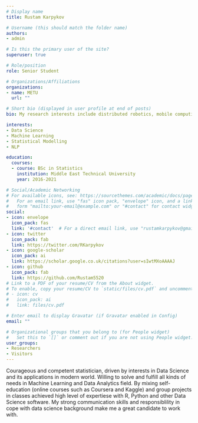 ```yaml
---
# Display name
title: Rustam Karpykov

# Username (this should match the folder name)
authors:
- admin

# Is this the primary user of the site?
superuser: true

# Role/position
role: Senior Student

# Organizations/Affiliations
organizations:
- name: METU
  url: ""

# Short bio (displayed in user profile at end of posts)
bio: My research interests include distributed robotics, mobile computing and programmable matter.

interests:
- Data Science
- Machine Learning
- Statistical Modelling
- NLP

education:
  courses:
  - course: BSc in Statistics
    institution: Middle East Technical University 
    year: 2016-2021

# Social/Academic Networking
# For available icons, see: https://sourcethemes.com/academic/docs/page-builder/#icons
#   For an email link, use "fas" icon pack, "envelope" icon, and a link in the
#   form "mailto:your-email@example.com" or "#contact" for contact widget.
social:
- icon: envelope
  icon_pack: fas
  link: '#contact'  # For a direct email link, use "rustamkarpykov@gmail.com".
- icon: twitter
  icon_pack: fab
  link: https://twitter.com/RKarpykov
- icon: google-scholar
  icon_pack: ai
  link: https://scholar.google.co.uk/citations?user=sIwtMXoAAAAJ
- icon: github
  icon_pack: fab
  link: https://github.com/Rustam5520
# Link to a PDF of your resume/CV from the About widget.
# To enable, copy your resume/CV to `static/files/cv.pdf` and uncomment the lines below.
# - icon: cv
#   icon_pack: ai
#   link: files/cv.pdf

# Enter email to display Gravatar (if Gravatar enabled in Config)
email: ""

# Organizational groups that you belong to (for People widget)
#   Set this to `[]` or comment out if you are not using People widget.
user_groups:
- Researchers
- Visitors
---
```


Courageous and competent statistician, driven by interests in Data Science and its applications in modern world. Willing to solve and fulfill all kinds of needs in Machine Learning and Data Analytics field.
By mixing self-education (online courses such as Coursera and Kaggle) and group projects in classes achieved high level of expertiese with R, Python and other Data Science software.
My strong communication skills and responsiblility in cope with data science background make me a great candidate to work with.
